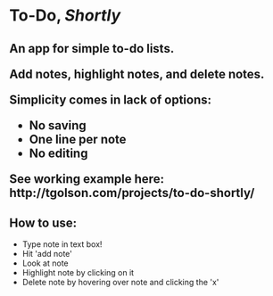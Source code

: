 <h1>To-Do, <em>Shortly</em></h1>

<h2>An app for simple to-do lists.

<p>Add notes, highlight notes, and delete notes.</p>

<p>Simplicity comes in lack of options:</p>

<ul>
	<li>No saving</li>
	<li>One line per note</li>
	<li>No editing</li>
</ul>

<p>See working example here: http://tgolson.com/projects/to-do-shortly/</p>

<h2>How to use:</h2>

<ul>
	<li>Type note in text box!</li>
	<li>Hit 'add note'</li>
	<li>Look at note</li>
	<li>Highlight note by clicking on it</li>
	<li>Delete note by hovering over note and clicking the 'x'</li>
</ul>